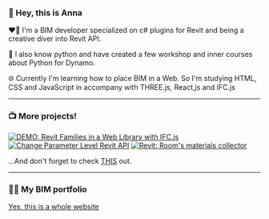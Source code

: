 ### 👋 Hey, this is Anna 

<p> ❤️‍🔥 I'm a BIM developer specialized on c# plugins for Revit and being a creative diver into Revit API. </p>
<p> 🐍 I also know python and have created a few workshop and inner courses about Python for Dynamo. </p>
<p> 🌐 Currently I'm learning how to place BIM in a Web. So I'm studying HTML, CSS and JavaScript in accompany with THREE.js, React,js and IFC.js </p>

---

### 📺 More projects!

<!-- BEGIN YOUTUBE-CARDS -->
[![DEMO: Revit Families in a Web Library with IFC.js](https://ytcards.demolab.com/?id=_qFzakScd9I&title=DEMO%3A+Revit+Families+in+a+Web+Library+with+IFC.js&lang=en&timestamp=1692607008&background_color=%230d1117&title_color=%23ffffff&stats_color=%23dedede&max_title_lines=1&width=250&border_radius=5 "DEMO: Revit Families in a Web Library with IFC.js")](https://www.youtube.com/watch?v=_qFzakScd9I)
[![Change Parameter Level Revit API](https://ytcards.demolab.com/?id=1F6EUURSrd4&title=Change+Parameter+Level+Revit+API&lang=en&timestamp=1691412900&background_color=%230d1117&title_color=%23ffffff&stats_color=%23dedede&max_title_lines=1&width=250&border_radius=5 "Change Parameter Level Revit API")](https://www.youtube.com/watch?v=1F6EUURSrd4)
[![Revit: Room's materials collector](https://ytcards.demolab.com/?id=HQAaqaAwAYo&title=Revit%3A+Room%27s+materials+collector&lang=en&timestamp=1690207674&background_color=%230d1117&title_color=%23ffffff&stats_color=%23dedede&max_title_lines=1&width=250&border_radius=5 "Revit: Room's materials collector")](https://www.youtube.com/watch?v=HQAaqaAwAYo)
<!-- END YOUTUBE-CARDS -->

...And don't forget to check <a href="https://youtu.be/99G8M0cRpsA">THIS</a> out. 

---
### 👩‍🎓 My BIM portfolio

<a href="https://622e12a76c242.site123.me/">Yes, this is a whole website</a> 

